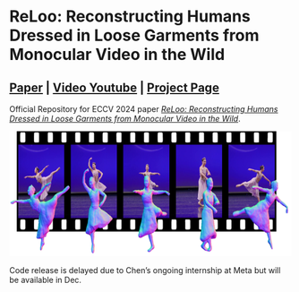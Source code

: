 # ReLoo: Reconstructing Humans Dressed in Loose Garments from Monocular Video in the Wild

## [Paper](https://arxiv.org/pdf/2409.15269) | [Video Youtube](https://youtu.be/MSSDDk5p270) | [Project Page](https://moygcc.github.io/ReLoo/)

Official Repository for ECCV 2024 paper [*ReLoo: Reconstructing Humans Dressed in Loose Garments from Monocular Video in the Wild*](). 
<p align="center">
<img src="assets/teaser.png" width="800" height="223"/> 
</p>

Code release is delayed due to Chen’s ongoing internship at Meta but will be available in Dec.
